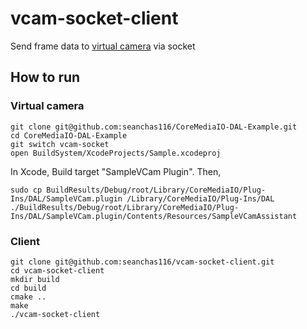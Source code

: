 # vcam-socket-client

Send frame data to [virtual camera](https://github.com/seanchas116/CoreMediaIO-DAL-Example/tree/vcam-socket) via socket

## How to run

### Virtual camera

```
git clone git@github.com:seanchas116/CoreMediaIO-DAL-Example.git
cd CoreMediaIO-DAL-Example
git switch vcam-socket
open BuildSystem/XcodeProjects/Sample.xcodeproj
```

In Xcode, Build target "SampleVCam Plugin".
Then,

```
sudo cp BuildResults/Debug/root/Library/CoreMediaIO/Plug-Ins/DAL/SampleVCam.plugin /Library/CoreMediaIO/Plug-Ins/DAL
./BuildResults/Debug/root/Library/CoreMediaIO/Plug-Ins/DAL/SampleVCam.plugin/Contents/Resources/SampleVCamAssistant
```

### Client

```
git clone git@github.com:seanchas116/vcam-socket-client.git
cd vcam-socket-client
mkdir build
cd build
cmake ..
make
./vcam-socket-client
```
